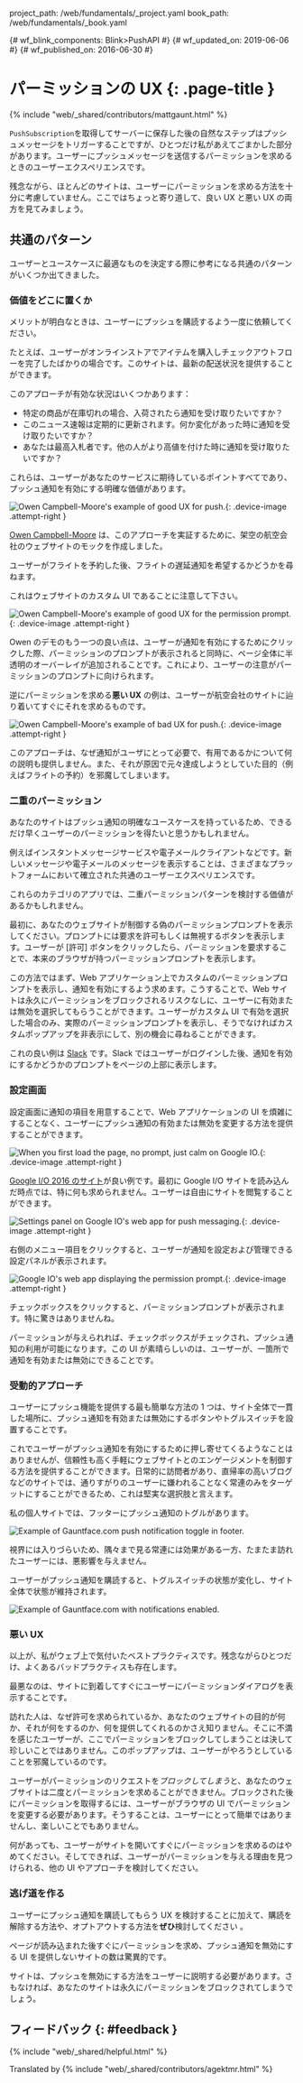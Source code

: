 project_path: /web/fundamentals/_project.yaml
book_path: /web/fundamentals/_book.yaml

{# wf_blink_components: Blink>PushAPI #}
{# wf_updated_on: 2019-06-06 #}
{# wf_published_on: 2016-06-30 #}

# パーミッションの UX {: .page-title }

{% include "web/_shared/contributors/mattgaunt.html" %}

`PushSubscription`を取得してサーバーに保存した後の自然なステップはプッシュメッセージをトリガーすることですが、ひとつだけ私があえてごまかした部分があります。ユーザーにプッシュメッセージを送信するパーミッションを求めるときのユーザーエクスペリエンスです。

残念ながら、ほとんどのサイトは、ユーザーにパーミッションを求める方法を十分に考慮していません。ここではちょっと寄り道して、良い UX と悪い UX の両方を見てみましょう。

## 共通のパターン

ユーザーとユースケースに最適なものを決定する際に参考になる共通のパターンがいくつか出てきました。

### 価値をどこに置くか

メリットが明白なときは、ユーザーにプッシュを購読するよう一度に依頼してください。

たとえば、ユーザーがオンラインストアでアイテムを購入しチェックアウトフローを完了したばかりの場合です。このサイトは、最新の配送状況を提供することができます。

このアプローチが有効な状況はいくつかあります：

- 特定の商品が在庫切れの場合、入荷されたら通知を受け取りたいですか？
- このニュース速報は定期的に更新されます。何か変化があった時に通知を受け取りたいですか？
- あなたは最高入札者です。他の人がより高値を付けた時に通知を受け取りたいですか？

これらは、ユーザーがあなたのサービスに期待しているポイントすべてであり、プッシュ通知を有効にする明確な価値があります。

![Owen Campbell-Moore's example of good UX for push.](./images/ux-examples/owen/owen-good-example.png){: .device-image .attempt-right }

[Owen Campbell-Moore](https://twitter.com/owencm) は、このアプローチを実証するために、架空の航空会社のウェブサイトのモックを作成しました。

ユーザーがフライトを予約した後、フライトの遅延通知を希望するかどうかを尋ねます。

これはウェブサイトのカスタム UI であることに注意して下さい。

<div class="clearfix"></div>

![Owen Campbell-Moore's example of good UX for the permission prompt.](./images/ux-examples/owen/owen-permission-prompt.png){: .device-image .attempt-right }

Owen のデモのもう一つの良い点は、ユーザーが通知を有効にするためにクリックした際、パーミッションのプロンプトが表示されると同時に、ページ全体に半透明のオーバーレイが追加されることです。これにより、ユーザーの注意がパーミッションのプロンプトに向けられます。

<div class="clearfix"></div>

逆にパーミッションを求める**悪い UX** の例は、ユーザーが航空会社のサイトに辿り着いてすぐにそれを求めるものです。

![Owen Campbell-Moore's example of bad UX for push.](./images/ux-examples/owen/owen-bad-ux.png){: .device-image .attempt-right }

このアプローチは、なぜ通知がユーザにとって必要で、有用であるかについて何の説明も提供しません。また、それが原因で元々達成しようとしていた目的（例えばフライトの予約）を邪魔してしまいます。

<div class="clearfix"></div>

### 二重のパーミッション

あなたのサイトはプッシュ通知の明確なユースケースを持っているため、できるだけ早くユーザーのパーミッションを得たいと思うかもしれません。

例えばインスタントメッセージサービスや電子メールクライアントなどです。新しいメッセージや電子メールのメッセージを表示することは、さまざまなプラットフォームにおいて確立された共通のユーザーエクスペリエンスです。

これらのカテゴリのアプリでは、二重パーミッションパターンを検討する価値があるかもしれません。

最初に、あなたのウェブサイトが制御する偽のパーミッションプロンプトを表示してください。プロンプトには要求を許可もしくは無視するボタンを表示します。ユーザーが [許可] ボタンをクリックしたら、パーミッションを要求することで、本来のブラウザが持つパーミッションプロンプトを表示します。

この方法ではまず、Web アプリケーション上でカスタムのパーミッションプロンプトを表示し、通知を有効にするよう求めます。こうすることで、Web サイトは永久にパーミッションをブロックされるリスクなしに、ユーザーに有効または無効を選択してもらうことができます。ユーザーがカスタム UI で有効を選択した場合のみ、実際のパーミッションプロンプトを表示し、そうでなければカスタムポップアップを非表示にして、別の機会に尋ねることができます。

これの良い例は [Slack](https://slack.com/) です。Slack ではユーザーがログインした後、通知を有効にするかどうかのプロンプ​​トをページの上部に表示します。

### 設定画面

設定画面に通知の項目を用意することで、Web アプリケーションの UI を煩雑にすることなく、ユーザーにプッシュ通知の有効または無効を変更する方法を提供することができます。

![When you first load the page, no prompt, just calm on Google IO.](./images/ux-examples/google-io/google-io-first-load.png){: .device-image .attempt-right }

[Google I/O 2016 のサイト](https://events.google.com/io2016/)が良い例です。最初に Google I/O サイトを読み込んだ時点では、特に何も求められません。ユーザーは自由にサイトを閲覧することができます。

<div class="clearfix"></div>

![Settings panel on Google IO's web app for push messaging.](./images/ux-examples/google-io/google-io-settings-panel.png){: .device-image .attempt-right }

右側のメニュー項目をクリックすると、ユーザーが通知を設定および管理できる設定パネルが表示されます。

<div class="clearfix"></div>

![Google IO's web app displaying the permission prompt.](./images/ux-examples/google-io/google-io-permission-prompt.png){: .device-image .attempt-right }

チェックボックスをクリックすると、パーミッションプロンプトが表示されます。特に驚きはありませんね。

パーミッションが与えられれば、チェックボックスがチェックされ、プッシュ通知の利用が可能になります。この UI が素晴らしいのは、ユーザーが、一箇所で通知を有効または無効にできることです。

<div class="clearfix"></div>

### 受動的アプローチ

ユーザーにプッシュ機能を提供する最も簡単な方法の 1 つは、サイト全体で一貫した場所に、プッシュ通知を有効または無効にするボタンやトグルスイッチを設置することです。

これでユーザーがプッシュ通知を有効にするために押し寄せてくるようなことはありませんが、信頼性も高く手軽にウェブサイトとのエンゲージメントを制御する方法を提供することができます。日常的に訪問者があり、直帰率の高いブログなどのサイトでは、通りすがりのユーザーに嫌われることなく常連のみをターゲットにすることができるため、これは堅実な選択肢と言えます。

私の個人サイトでは、フッターにプッシュ通知のトグルがあります。

![Example of Gauntface.com push notification toggle in
footer.](./images/ux-examples/gauntface/gauntface-intro.png)

視界には入りづらいため、隅々まで見る常連には効果がある一方、たまたま訪れたユーザーには、悪影響を与えません。

ユーザーがプッシュ通知を購読すると、トグルスイッチの状態が変化し、サイト全体で状態が維持されます。

![Example of Gauntface.com with notifications
enabled.](./images/ux-examples/gauntface/gauntface-enabled.png)

### 悪い UX

以上が、私がウェブ上で気付いたベストプラクティスです。残念ながらひとつだけ、よくあるバッドプラクティスも存在します。

最悪なのは、サイトに到着してすぐにユーザーにパーミッションダイアログを表示することです。

訪れた人は、なぜ許可を求められているか、あなたのウェブサイトの目的が何か、それが何をするのか、何を提供してくれるのかさえ知りません。そこに不満を感じたユーザーが、ここでパーミッションをブロックしてしまうことは決して珍しいことではありません。このポップアップは、ユーザーがやろうとしていることを邪魔しているのです。

ユーザーがパーミッションのリクエストを*ブロックしてしまう*と、あなたのウェブサイトは二度とパーミッションを求めることができません。ブロックされた後にパーミッションを取得するには、ユーザーがブラウザの UI でパーミッションを変更する必要があります。そうすることは、ユーザーにとって簡単ではありませんし、楽しいことでもありません。

何があっても、ユーザーがサイトを開いてすぐにパーミッションを求めるのはやめてください。そしてできれば、ユーザーがパーミッションを与える理由を見つけられる、他の UI やアプローチを検討してください。

### 逃げ道を作る

ユーザーにプッシュ通知を購読してもらう UX を検討することに加えて、購読を解除する方法や、オプトアウトする方法を**ぜひ**検討してください 。

ページが読み込まれた後すぐにパーミッションを求め、プッシュ通知を無効にする UI を提供しないサイトの数は驚異的です。

サイトは、プッシュを無効にする方法をユーザーに説明する必要があります。さもなければ、あなたのサイトは永久にパーミッションをブロックされてしまうでしょう。

## フィードバック {: #feedback }

{% include "web/_shared/helpful.html" %}

Translated by {% include "web/_shared/contributors/agektmr.html" %}
